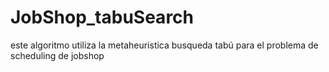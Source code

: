 # JobShop_tabuSearch
este algoritmo utiliza la metaheuristica busqueda tabú para el problema de scheduling de jobshop
